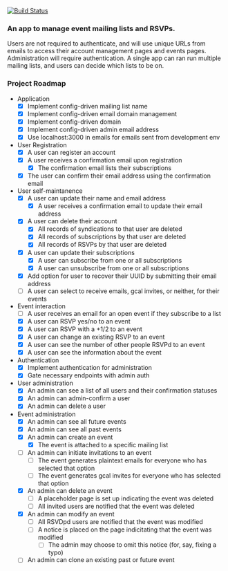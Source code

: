 [![Build Status](https://travis-ci.org/zack/events-management.svg?branch=master)](https://travis-ci.org/zack/events-management)

### An app to manage event mailing lists and RSVPs.
Users are not required to authenticate, and will use unique URLs from emails to
access their account management pages and events pages. Administration will
require authentication. A single app can ran run multiple mailing lists, and
users can decide which lists to be on.

### Project Roadmap
* Application
  - [x] Implement config-driven mailing list name
  - [x] Implement config-driven email domain management
  - [x] Implement config-driven domain
  - [x] Implement config-driven admin email address
  - [x] Use localhost:3000 in emails for emails sent from development env
* User Registration
  - [x] A user can register an account
  - [x] A user receives a confirmation email upon registration
    - [x] The confirmation email lists their subscriptions
  - [x] The user can confirm their email address using the confirmation email
* User self-maintanence
  - [x] A user can update their name and email address
    - [x] A user receives a confirmation email to update their email address
  - [x] A user can delete their account
    - [x] All records of syndications to that user are deleted
    - [x] All records of subscriptions by that user are deleted
    - [x] All records of RSVPs by that user are deleted
  - [x] A user can update their subscriptions
    - [x] A user can subscribe from one or all subscriptions
    - [x] A user can unsubscribe from one or all subscriptions
  - [x] Add option for user to recover their UUID by submitting their email address
  - [ ] A user can select to receive emails, gcal invites, or neither, for their events
* Event interaction
  - [ ] A user receives an email for an open event if they subscribe to a list
  - [x] A user can RSVP yes/no to an event
  - [x] A user can RSVP with a +1/2 to an event
  - [x] A user can change an existing RSVP to an event
  - [x] A user can see the number of other people RSVPd to an event
  - [x] A user can see the information about the event
* Authentication
  - [x] Implement authentication for administration
  - [x] Gate necessary endpoints with admin auth
* User administration
  - [x] An admin can see a list of all users and their confirmation statuses
  - [x] An admin can admin-confirm a user
  - [x] An admin can delete a user
* Event administration
  - [x] An admin can see all future events
  - [x] An admin can see all past events
  - [x] An admin can create an event
    - [x] The event is attached to a specific mailing list
  - [ ] An admin can initiate invitations to an event
    - [ ] The event generates plaintext emails for everyone who has selected that option
    - [ ] The event generates gcal invites for everyone who has selected that option
  - [x] An admin can delete an event
    - [ ] A placeholder page is set up indicating the event was deleted
    - [ ] All invited users are notified that the event was deleted
  - [x] An admin can modify an event
    - [ ] All RSVDpd users are notified that the event was modified
    - [ ] A notice is placed on the page indicitating that the event was modified
      - [ ] The admin may choose to omit this notice (for, say, fixing a typo)
  - [ ] An admin can clone an existing past or future event
